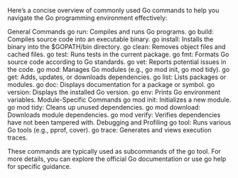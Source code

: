 Here’s a concise overview of commonly used Go commands to help you navigate the Go programming environment effectively:

General Commands
go run: Compiles and runs Go programs.
go build: Compiles source code into an executable binary.
go install: Installs the binary into the $GOPATH/bin directory.
go clean: Removes object files and cached files.
go test: Runs tests in the current package.
go fmt: Formats Go source code according to Go standards.
go vet: Reports potential issues in the code.
go mod: Manages Go modules (e.g., go mod init, go mod tidy).
go get: Adds, updates, or downloads dependencies.
go list: Lists packages or modules.
go doc: Displays documentation for a package or symbol.
go version: Displays the installed Go version.
go env: Prints Go environment variables.
Module-Specific Commands
go mod init: Initializes a new module.
go mod tidy: Cleans up unused dependencies.
go mod download: Downloads module dependencies.
go mod verify: Verifies dependencies have not been tampered with.
Debugging and Profiling
go tool: Runs various Go tools (e.g., pprof, cover).
go trace: Generates and views execution traces.

These commands are typically used as subcommands of the go tool. For more details, you can explore the official Go documentation or use go help <command> for specific guidance.